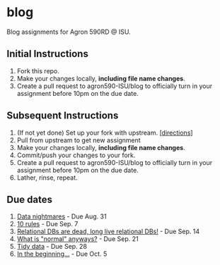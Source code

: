 # blog
Blog assignments for Agron 590RD @ ISU. 

## Initial Instructions
1. Fork this repo.
1. Make your changes locally, **including file name changes**.
1. Create a pull request to agron590-ISU/blog to officially turn in your assignment before 10pm on the due date.

## Subsequent Instructions
1. (If not yet done) Set up your fork with upstream. [[directions]](update_forks.md)
1. Pull from upstream to get new assignment
1. Make your changes locally, **including file name changes**.
2. Commit/push your changes to your fork.
1. Create a pull request to agron590-ISU/blog to officially turn in your assignment before 10pm on the due date.
1. Lather, rinse, repeat.

## Due dates
1. [Data nightmares](https://github.com/agron590-ISU/blog/blob/master/01/LastnameFirstname.Rmd) - Due Aug. 31
2. [10 rules](https://github.com/agron590-ISU/blog/blob/master/02/LastnameFirstname.Rmd) - Due Sep. 7
3. [Relational DBs are dead, long live relational DBs!](https://github.com/agron590-ISU/blog/blob/master/03/LastnameFirstname.Rmd) - Due Sep. 14
4. [What is "normal" anyways?](https://github.com/agron590-ISU/blog/blob/master/04/LastnameFirstname.Rmd) - Due Sep. 21
5. [Tidy data](https://github.com/agron590-ISU/blog/blob/master/05/LastnameFirstname.Rmd) - Due Sep. 28
6. [In the beginning...](https://github.com/agron590-ISU/blog/blob/master/06/LastnameFirstname.Rmd) - Due Oct. 5
